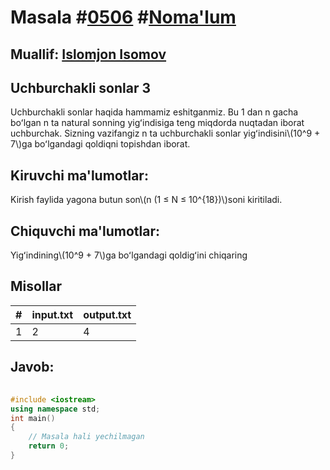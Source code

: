 
<h1>Masala #<a href="https://robocontest.uz/tasks/0506">0506</a> #<a href="https://robocontest.uz/tasks?category=1">Noma'lum</a></h1>
<h2> Muallif: <a href="https://robocontest.uz/profile/iislomjoon">Islomjon Isomov</a></h2>
<h2>Uchburchakli sonlar 3</h2>
<p>Uchburchakli sonlar haqida hammamiz eshitganmiz. Bu 1 dan n gacha boʻlgan n ta natural sonning yigʻindisiga teng miqdorda nuqtadan iborat uchburchak. Sizning vazifangiz n ta uchburchakli sonlar yigʻindisini\(10^9 + 7\)ga boʻlgandagi qoldiqni topishdan iborat.
</p>
<h2>Kiruvchi ma'lumotlar:</h2>
<p>Kirish faylida yagona butun son\(n (1 ≤ N ≤ 10^{18})\)soni kiritiladi.</p>
<h2>Chiquvchi ma'lumotlar:</h2>
<p>Yigʻindining\(10^9 + 7\)ga boʻlgandagi qoldigʻini chiqaring</p>
<h2>Misollar</h2>
<table>
    <thead>
        <tr>
            <th>#</th>
            <th>input.txt</th>
            <th>output.txt</th>
        </tr>
    </thead>
    <tbody>
            <tr>
                <td>1</td>
                <td>2</td>
                <td>4</td>
            </tr>
    </tbody>
    </table>
    
<h2>Javob:</h2>

######
```cpp
#include <iostream>
using namespace std;
int main()
{
    // Masala hali yechilmagan
    return 0;
}
```
